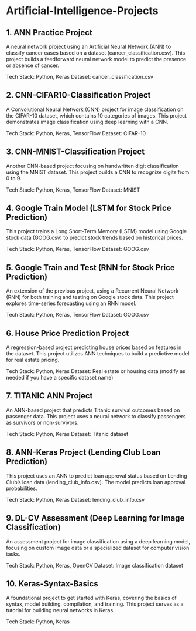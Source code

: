 # Artificial-Intelligence-Projects

## 1. ANN Practice Project
A neural network project using an Artificial Neural Network (ANN) to classify cancer cases based on a dataset (cancer_classification.csv). This project builds a feedforward neural network model to predict the presence or absence of cancer.

Tech Stack: Python, Keras
Dataset: cancer_classification.csv

## 2. CNN-CIFAR10-Classification Project
A Convolutional Neural Network (CNN) project for image classification on the CIFAR-10 dataset, which contains 10 categories of images. This project demonstrates image classification using deep learning with a CNN.

Tech Stack: Python, Keras, TensorFlow
Dataset: CIFAR-10

## 3. CNN-MNIST-Classification Project
Another CNN-based project focusing on handwritten digit classification using the MNIST dataset. This project builds a CNN to recognize digits from 0 to 9.

Tech Stack: Python, Keras, TensorFlow
Dataset: MNIST

## 4. Google Train Model (LSTM for Stock Price Prediction)
This project trains a Long Short-Term Memory (LSTM) model using Google stock data (GOOG.csv) to predict stock trends based on historical prices.

Tech Stack: Python, Keras, TensorFlow
Dataset: GOOG.csv

## 5. Google Train and Test (RNN for Stock Price Prediction)
An extension of the previous project, using a Recurrent Neural Network (RNN) for both training and testing on Google stock data. This project explores time-series forecasting using an RNN model.

Tech Stack: Python, Keras, TensorFlow
Dataset: GOOG.csv

## 6. House Price Prediction Project
A regression-based project predicting house prices based on features in the dataset. This project utilizes ANN techniques to build a predictive model for real estate pricing.

Tech Stack: Python, Keras
Dataset: Real estate or housing data (modify as needed if you have a specific dataset name)

## 7. TITANIC ANN Project
An ANN-based project that predicts Titanic survival outcomes based on passenger data. This project uses a neural network to classify passengers as survivors or non-survivors.

Tech Stack: Python, Keras
Dataset: Titanic dataset

## 8. ANN-Keras Project (Lending Club Loan Prediction)
This project uses an ANN to predict loan approval status based on Lending Club’s loan data (lending_club_info.csv). The model predicts loan approval probabilities.

Tech Stack: Python, Keras
Dataset: lending_club_info.csv

## 9. DL-CV Assessment (Deep Learning for Image Classification)
An assessment project for image classification using a deep learning model, focusing on custom image data or a specialized dataset for computer vision tasks.

Tech Stack: Python, Keras, OpenCV
Dataset: Image classification dataset

## 10. Keras-Syntax-Basics
A foundational project to get started with Keras, covering the basics of syntax, model building, compilation, and training. This project serves as a tutorial for building neural networks in Keras.

Tech Stack: Python, Keras
